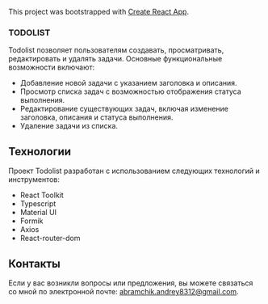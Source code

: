 This project was bootstrapped with [Create React App](https://github.com/facebook/create-react-app).

### TODOLIST

Todolist позволяет пользователям создавать, просматривать, редактировать и удалять задачи. Основные функциональные возможности включают:

* Добавление новой задачи с указанием заголовка и описания.
* Просмотр списка задач с возможностью отображения статуса выполнения.
* Редактирование существующих задач, включая изменение заголовка, описания и статуса выполнения.
* Удаление задачи из списка.


## Технологии
Проект Todolist разработан с использованием следующих технологий и инструментов:

 * React Toolkit
 * Typescript
 * Material UI
 * Formik
 * Axios
 * React-router-dom


## Контакты
Если у вас возникли вопросы или предложения, вы можете связаться со мной по электронной почте: abramchik.andrey8312@gmail.com.


